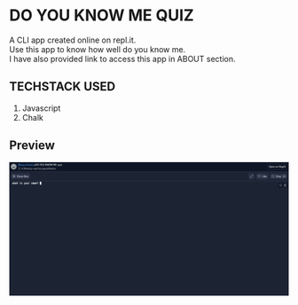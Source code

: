 # DO YOU KNOW ME QUIZ

A CLI app created online on repl.it. </br>
Use this app to know how well do you know me.</br>
I have also provided link to access this app in ABOUT section.

## TECHSTACK USED
1. Javascript
2. Chalk

## Preview
![App preview](https://github.com/BatraAayush/CLI-APP-DO-YOU-KNOW-ME-QUIZ/blob/main/app%20preview%20mk1.png)
